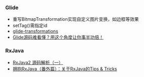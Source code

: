 ### Glide

* 重写BitmapTransformation实现自定义图片变换，如边框等效果
* setTag()需指定id
* [glide-transformations](https://github.com/wasabeef/glide-transformations)
* [Glide源码难看懂？用这个角度让你事半功倍！](https://juejin.cn/post/6994669144490639368)

### RxJava

* [RxJava2 源码解析（一）](https://blog.csdn.net/zxt0601/article/details/61614799)
* [拥抱RxJava（番外篇）：关于RxJava的Tips & Tricks](https://juejin.cn/post/6844903476586086407)